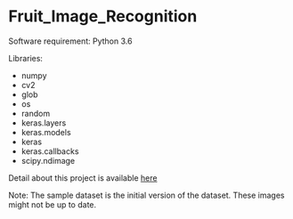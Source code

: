 # Fruit_Image_Recognition

Software requirement: Python 3.6

Libraries:
 - numpy
 - cv2
 - glob
 - os
 - random
 - keras.layers
 - keras.models
 - keras
 - keras.callbacks
 - scipy.ndimage

Detail about this project is available [here](https://ryan-kttam.github.io/fruit_image_recognition/)

Note: The sample dataset is the initial version of the dataset. These images might not be up to date.
